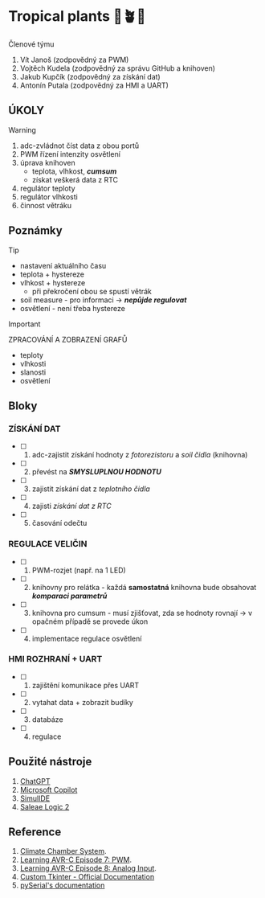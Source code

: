 # Tropical plants :palm_tree::potted_plant::cactus:
Členové týmu

1. Vít Janoš (zodpovědný za PWM)
2. Vojtěch Kudela (zodpovědný za správu GitHub a knihoven)
3. Jakub Kupčík (zodpovědný za získání dat)
4. Antonín Putala (zodpovědný za HMI a UART)

## ÚKOLY
> [!WARNING]
> 1. adc-zvládnot číst data z obou portů
> 2. PWM řízení intenzity osvětlení
> 4. úprava knihoven
>    - teplota, vlhkost, _**cumsum**_ 
>    - získat veškerá data z RTC
> 6. regulátor teploty
> 7. regulátor vlhkosti
> 8. činnost větráku

## Poznámky
> [!TIP]
> - nastavení aktuálního času
> - teplota + hystereze
> - vlhkost + hystereze
>    -  při překročení obou se spustí větrák
> - soil measure - pro informaci -> _**nepůjde regulovat**_
> - osvětlení - není třeba hystereze

> [!IMPORTANT]
> ZPRACOVÁNÍ A ZOBRAZENÍ GRAFŮ
> - teploty
> - vlhkosti
> - slanosti
> - osvětlení

## Bloky
### ZÍSKÁNÍ DAT
- [ ] 1. adc-zajistit získání hodnoty z _fotorezistoru_ a _soil čidla_ (knihovna)
- [ ] 2. převést na _**SMYSLUPLNOU HODNOTU**_
- [ ] 3. zajistit získání dat z _teplotního čidla_
- [ ] 4. zajisti _získání dat z RTC_
- [ ] 5. časování odečtu
   
### REGULACE VELIČIN
- [ ] 1. PWM-rozjet (např. na 1 LED)
- [ ] 2. knihovny pro relátka - každá **samostatná** knihovna bude obsahovat _**komparaci parametrů**_
- [ ] 3. knihovna pro cumsum - musí zjišťovat, zda se hodnoty rovnají -> v opačném případě se provede úkon 
- [ ] 4. implementace regulace osvětlení

### HMI ROZHRANÍ + UART
- [ ] 1. zajištění komunikace přes UART
- [ ] 2. vytahat data + zobrazit budíky
- [ ] 3. databáze
- [ ] 4. regulace

## Použité nástroje
1. [ChatGPT](https://chatgpt.com/)
2. [Microsoft Copilot](https://copilot.microsoft.com/)
3. [SimulIDE](https://simulide.com/p/)
4. [Saleae Logic 2](https://www.saleae.com/pages/downloads)

## Reference
1. [Climate Chamber System](https://projecthub.arduino.cc/ms_peach/climate-chamber-system-c545de).
2. [Learning AVR-C Episode 7: PWM](https://www.youtube.com/watch?v=ZhIRRyhfhLM&list=PLA6BB228B08B03EDD&index=7).
3. [Learning AVR-C Episode 8: Analog Input](https://www.youtube.com/watch?v=51QJ_WHN7u0&list=PLA6BB228B08B03EDD&index=8&fbclid=IwY2xjawGghWBleHRuA2FlbQIxMAABHVy7dx15Emsi53adUYbmtC7HX_bKwPgDDZE106S3zNYXwdnrUu0nhW8zyA_aem_Rj_25ybcyhsOJBNBMxLZ1Q).
4. [Custom Tkinter - Official Documentation](https://customtkinter.tomschimansky.com/)
5. [pySerial's documentation](https://pyserial.readthedocs.io/en/latest/)
